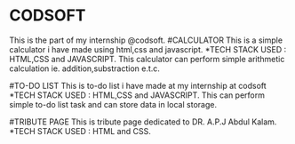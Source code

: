 # CODSOFT
This is the part of my internship @codsoft.
#CALCULATOR
This is a simple calculator i have made using html,css
and javascript.
*TECH STACK USED : HTML,CSS and JAVASCRIPT.
This calculator can perform simple arithmetic calculation
ie. addition,substraction e.t.c.


#TO-DO LIST
This is to-do list i have made at my internship
at codsoft 
*TECH STACK USED : HTML,CSS and JAVASCRIPT.
This can perform simple to-do list task and can store 
data in local storage.


#TRIBUTE PAGE
This is tribute page dedicated to DR. A.P.J Abdul Kalam.
*TECH STACK USED : HTML and CSS.
